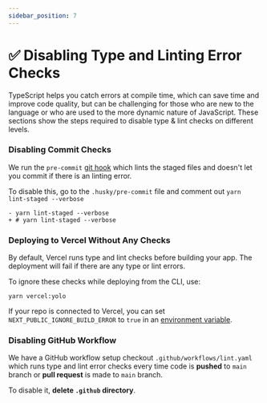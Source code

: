 ```yaml
---
sidebar_position: 7
---
```

# ✅ Disabling Type and Linting Error Checks

TypeScript helps you catch errors at compile time, which can save time and improve code quality, but can be challenging for those who are new to the language or who are used to the more dynamic nature of JavaScript. These sections show the steps required to disable type & lint checks on different levels.

### Disabling Commit Checks <a href="#disabling-commit-checks" id="disabling-commit-checks"></a>

We run the `pre-commit` [git hook](https://git-scm.com/book/en/v2/Customizing-Git-Git-Hooks) which lints the staged files and doesn't let you commit if there is an linting error.

To disable this, go to the `.husky/pre-commit` file and comment out `yarn lint-staged --verbose`

```
- yarn lint-staged --verbose
+ # yarn lint-staged --verbose
```

### Deploying to Vercel Without Any Checks <a href="#deploying-to-vercel-without-any-checks" id="deploying-to-vercel-without-any-checks"></a>

By default, Vercel runs type and lint checks before building your app. The deployment will fail if there are any type or lint errors.

To ignore these checks while deploying from the CLI, use:

```
yarn vercel:yolo
```

If your repo is connected to Vercel, you can set `NEXT_PUBLIC_IGNORE_BUILD_ERROR` to `true` in an [environment variable](https://vercel.com/docs/concepts/projects/environment-variables).

### Disabling GitHub Workflow <a href="#disabling-github-workflow" id="disabling-github-workflow"></a>

We have a GitHub workflow setup checkout `.github/workflows/lint.yaml` which runs type and lint error checks every time code is **pushed** to `main` branch or **pull request** is made to `main` branch.

To disable it, **delete `.github` directory**.
